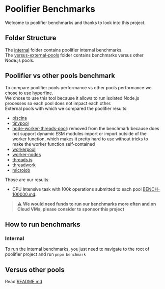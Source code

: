 # Poolifier Benchmarks

Welcome to poolifier benchmarks and thanks to look into this project.

## Folder Structure

The [internal](./internal) folder contains poolifier internal benchmarks.  
The [versus-external-pools](./versus-external-pools) folder contains benchmarks versus other Node.js pools.

## Poolifier vs other pools benchmark

To compare poolifier pools performance vs other pools performance we chose to use [hyperfine](https://github.com/sharkdp/hyperfine).  
We chose to use this tool because it allows to run isolated Node.js processes so each pool does not impact each other.  
External pools with which we compared the poolifier results:

- [piscina](https://github.com/piscinajs/piscina)
- [tinypool](https://github.com/tinylibs/tinypool)
- [node-worker-threads-pool](https://github.com/SUCHMOKUO/node-worker-threads-pool): removed from the benchmark because does not support dynamic ESM modules import or import outside of the worker function, which makes it pretty hard to use without tricks to make the worker function self-contained
- [workerpool](https://github.com/josdejong/workerpool)
- [worker-nodes](https://github.com/allegro/node-worker-nodes)
- [threads.js](https://github.com/andywer/threads.js/)
- [threadwork](https://github.com/kevlened/threadwork)
- [microjob](https://github.com/wilk/microjob)

Those are our results:

- CPU Intensive task with 100k operations submitted to each pool [BENCH-100000.md](./versus-external-pools/BENCH-100000.md).

> :warning: **We would need funds to run our benchmarks more often and on Cloud VMs, please consider to sponsor this project**

## How to run benchmarks

### Internal

To run the internal benchmarks, you just need to navigate to the root of poolifier project and run `pnpm benchmark`

## Versus other pools

Read [README.md](./versus-external-pools/README.md)
